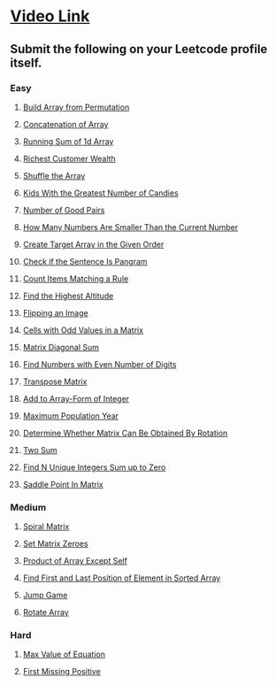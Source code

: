 # [Video Link](https://youtu.be/n60Dn0UsbEk)

## Submit the following on your Leetcode profile itself.

### Easy
1. [Build Array from Permutation](https://leetcode.com/problems/build-array-from-permutation/)

<script src="https://emgithub.com/embed.js?target=https%3A%2F%2Fgithub.com%2Fthatbeautifuldream%2Fjava-dsa-bootcamp%2Fblob%2Fmain%2FArrays%2FEasy%2FBuildArrayfromPermutation.java&style=github&showBorder=on&showLineNumbers=on&showFileMeta=on&showCopy=on"></script>

2. [Concatenation of Array](https://leetcode.com/problems/concatenation-of-array/)

<script src="https://emgithub.com/embed.js?target=https%3A%2F%2Fgithub.com%2Fthatbeautifuldream%2Fjava-dsa-bootcamp%2Fblob%2Fmain%2FArrays%2FEasy%2FConcatenationofArray.java&style=github&showBorder=on&showLineNumbers=on&showFileMeta=on&showCopy=on"></script>

3. [Running Sum of 1d Array](https://leetcode.com/problems/running-sum-of-1d-array/)

<script src="https://emgithub.com/embed.js?target=https%3A%2F%2Fgithub.com%2Fthatbeautifuldream%2Fjava-dsa-bootcamp%2Fblob%2Fmain%2FArrays%2FEasy%2FRunningSumof1dArray.java&style=github&showBorder=on&showLineNumbers=on&showFileMeta=on&showCopy=on"></script>

4. [Richest Customer Wealth](https://leetcode.com/problems/richest-customer-wealth/)

<script src="https://emgithub.com/embed.js?target=https%3A%2F%2Fgithub.com%2Fthatbeautifuldream%2Fjava-dsa-bootcamp%2Fblob%2Fmain%2FArrays%2FEasy%2FRichestCustomerWealth.java&style=github&showBorder=on&showLineNumbers=on&showFileMeta=on&showCopy=on"></script>

5. [Shuffle the Array](https://leetcode.com/problems/shuffle-the-array/)

<script src="https://emgithub.com/embed.js?target=https%3A%2F%2Fgithub.com%2Fthatbeautifuldream%2Fjava-dsa-bootcamp%2Fblob%2Fmain%2FArrays%2FEasy%2FShuffletheArray.java&style=github&showBorder=on&showLineNumbers=on&showFileMeta=on&showCopy=on"></script>

6. [Kids With the Greatest Number of Candies](https://leetcode.com/problems/kids-with-the-greatest-number-of-candies/)

<script src="https://emgithub.com/embed.js?target=https%3A%2F%2Fgithub.com%2Fthatbeautifuldream%2Fjava-dsa-bootcamp%2Fblob%2Fmain%2FArrays%2FEasy%2FKidsWiththeGreatestNumberofCandies.java&style=github&showBorder=on&showLineNumbers=on&showFileMeta=on&showCopy=on"></script>

7. [Number of Good Pairs](https://leetcode.com/problems/number-of-good-pairs/)

<script src="https://emgithub.com/embed.js?target=https%3A%2F%2Fgithub.com%2Fthatbeautifuldream%2Fjava-dsa-bootcamp%2Fblob%2Fmain%2FArrays%2FEasy%2FNumberofGoodPairs.java&style=github&showBorder=on&showLineNumbers=on&showFileMeta=on&showCopy=on"></script>

8. [How Many Numbers Are Smaller Than the Current Number](https://leetcode.com/problems/how-many-numbers-are-smaller-than-the-current-number/)

<script src="https://emgithub.com/embed.js?target=https%3A%2F%2Fgithub.com%2Fthatbeautifuldream%2Fjava-dsa-bootcamp%2Fblob%2Fmain%2FArrays%2FEasy%2FHowManyNumbersAreSmallerThantheCurrentNumber.java&style=github&showBorder=on&showLineNumbers=on&showFileMeta=on&showCopy=on"></script>

9. [Create Target Array in the Given Order](https://leetcode.com/problems/create-target-array-in-the-given-order/)

<script src="https://emgithub.com/embed.js?target=https%3A%2F%2Fgithub.com%2Fthatbeautifuldream%2Fjava-dsa-bootcamp%2Fblob%2Fmain%2FArrays%2FEasy%2FCreateTargetArrayintheGivenOrder.java&style=github&showBorder=on&showLineNumbers=on&showFileMeta=on&showCopy=on"></script>

10. [Check if the Sentence Is Pangram](https://leetcode.com/problems/check-if-the-sentence-is-pangram/)

<script src="https://emgithub.com/embed.js?target=https%3A%2F%2Fgithub.com%2Fthatbeautifuldream%2Fjava-dsa-bootcamp%2Fblob%2Fmain%2FArrays%2FEasy%2FCheckiftheSentenceIsPangram.java&style=github&showBorder=on&showLineNumbers=on&showFileMeta=on&showCopy=on"></script>

11. [Count Items Matching a Rule](https://leetcode.com/problems/count-items-matching-a-rule/)

<script src="https://emgithub.com/embed.js?target=https%3A%2F%2Fgithub.com%2Fthatbeautifuldream%2Fjava-dsa-bootcamp%2Fblob%2Fmain%2FArrays%2FEasy%2FCountItemsMatchingaRule.java&style=github&showBorder=on&showLineNumbers=on&showFileMeta=on&showCopy=on"></script>

12. [Find the Highest Altitude](https://leetcode.com/problems/find-the-highest-altitude/)

<script src="https://emgithub.com/embed.js?target=https%3A%2F%2Fgithub.com%2Fthatbeautifuldream%2Fjava-dsa-bootcamp%2Fblob%2Fmain%2FArrays%2FEasy%2FFindtheHighestAltitude.java&style=github&showBorder=on&showLineNumbers=on&showFileMeta=on&showCopy=on"></script>

13. [Flipping an Image](https://leetcode.com/problems/flipping-an-image/)

<script src="https://emgithub.com/embed.js?target=https%3A%2F%2Fgithub.com%2Fthatbeautifuldream%2Fjava-dsa-bootcamp%2Fblob%2Fmain%2FArrays%2FEasy%2FFlippinganImage.java&style=github&showBorder=on&showLineNumbers=on&showFileMeta=on&showCopy=on"></script>

14. [Cells with Odd Values in a Matrix](https://leetcode.com/problems/cells-with-odd-values-in-a-matrix/)

<script src="https://emgithub.com/embed.js?target=https%3A%2F%2Fgithub.com%2Fthatbeautifuldream%2Fjava-dsa-bootcamp%2Fblob%2Fmain%2FArrays%2FEasy%2FCellsWithOddValueInMatrix.java&style=github&showBorder=on&showLineNumbers=on&showFileMeta=on&showCopy=on"></script>

15. [Matrix Diagonal Sum](https://leetcode.com/problems/matrix-diagonal-sum/)

<script src="https://emgithub.com/embed.js?target=https%3A%2F%2Fgithub.com%2Fthatbeautifuldream%2Fjava-dsa-bootcamp%2Fblob%2Fmain%2FArrays%2FEasy%2FMatrixDiagonalSum.java&style=github&showBorder=on&showLineNumbers=on&showFileMeta=on&showCopy=on"></script>

16. [Find Numbers with Even Number of Digits](https://leetcode.com/problems/find-numbers-with-even-number-of-digits/)

<script src="https://emgithub.com/embed.js?target=https%3A%2F%2Fgithub.com%2Fthatbeautifuldream%2Fjava-dsa-bootcamp%2Fblob%2Fmain%2FArrays%2FEasy%2FEvenNumberofDigits.java&style=github&showBorder=on&showLineNumbers=on&showFileMeta=on&showCopy=on"></script>

17. [Transpose Matrix](https://leetcode.com/problems/transpose-matrix/)

<script src="https://emgithub.com/embed.js?target=https%3A%2F%2Fgithub.com%2Fthatbeautifuldream%2Fjava-dsa-bootcamp%2Fblob%2Fmain%2FArrays%2FEasy%2FTransposeofMatrix.java&style=github&showBorder=on&showLineNumbers=on&showFileMeta=on&showCopy=on"></script>

18. [Add to Array-Form of Integer](https://leetcode.com/problems/add-to-array-form-of-integer/)

<script src="https://emgithub.com/embed.js?target=https%3A%2F%2Fgithub.com%2Fthatbeautifuldream%2Fjava-dsa-bootcamp%2Fblob%2Fmain%2FArrays%2FEasy%2FAddtoArrayFormofInteger.java&style=github&showBorder=on&showLineNumbers=on&showFileMeta=on&showCopy=on"></script>

19. [Maximum Population Year](https://leetcode.com/problems/maximum-population-year/)



20. [Determine Whether Matrix Can Be Obtained By Rotation](https://leetcode.com/problems/determine-whether-matrix-can-be-obtained-by-rotation/)



21. [Two Sum](https://leetcode.com/problems/two-sum/)



22. [Find N Unique Integers Sum up to Zero](https://leetcode.com/problems/find-n-unique-integers-sum-up-to-zero/)



23. [Saddle Point In Matrix](https://leetcode.com/problems/lucky-numbers-in-a-matrix/)

### Medium

1. [Spiral Matrix](https://leetcode.com/problems/spiral-matrix/)



2. [Set Matrix Zeroes](https://leetcode.com/problems/set-matrix-zeroes/)



3. [Product of Array Except Self](https://leetcode.com/problems/product-of-array-except-self/)



4. [Find First and Last Position of Element in Sorted Array](https://leetcode.com/problems/find-first-and-last-position-of-element-in-sorted-array/)



5. [Jump Game](https://leetcode.com/problems/jump-game/)



6. [Rotate Array](https://leetcode.com/problems/rotate-array/)

### Hard

1. [Max Value of Equation](https://leetcode.com/problems/max-value-of-equation/)



2. [ First Missing Positive](https://leetcode.com/problems/first-missing-positive/)


